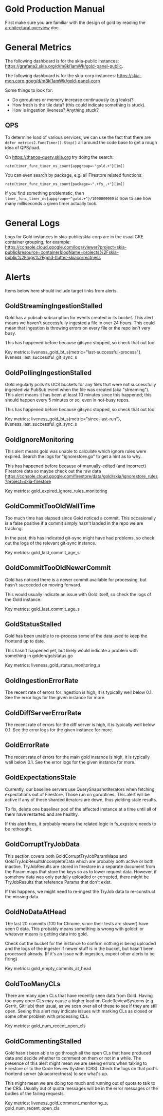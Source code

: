 Gold Production Manual
======================

First make sure you are familiar with the design of gold by reading the
[architectural overview](https://goto.google.com/life-of-a-gold-image) doc.

General Metrics
===============
The following dashboard is for the skia-public instances:
<https://grafana2.skia.org/d/m8kl1amWk/gold-panel-public>.

The following dashboard is for the skia-corp instances:
<https://skia-mon.corp.goog/d/m8kl1amWk/gold-panel-corp>

Some things to look for:

 - Do goroutines or memory increase continuously (e.g leaks)?
 - How fresh is the tile data? (this could indicate something is stuck).
 - How is ingestion liveness?  Anything stuck?

QPS
---
To determine load of various services, we can use the fact that there are
`defer metrics2.FuncTimer().Stop()` all around the code base to get a rough idea of QPS/load.

On https://thanos-query.skia.org try doing the search:

    rate(timer_func_timer_ns_count{appgroup=~"gold.+"}[1m])

You can even search by package, e.g. all Firestore related functions:

    rate(timer_func_timer_ns_count{package=~".+fs_.+"}[1m])

If you find something problematic, then `timer_func_timer_ns{appgroup=~"gold.+"}/1000000000` is
how to see how many milliseconds a given timer actually took.

General Logs
============
Logs for Gold instances in skia-public/skia-corp are in the usual
GKE container grouping, for example:
<https://console.cloud.google.com/logs/viewer?project=skia-public&resource=container&logName=projects%2Fskia-public%2Flogs%2Fgold-flutter-skiacorrectness>

Alerts
======

Items below here should include target links from alerts.

GoldStreamingIngestionStalled
--------------------
Gold has a pubsub subscription for events created in its bucket.
This alert means we haven't successfully ingested a file in over 24 hours.
This could mean that ingestion is throwing errors on every file or
the repo isn't very busy.

This has happened before because gitsync stopped, so check that out too.

Key metrics: liveness_gold_bt_s{metric="last-successful-process"}, liveness_last_successful_git_sync_s


GoldPollingIngestionStalled
--------------------
Gold regularly polls its GCS buckets for any files that were not
successfully ingested via PubSub event when the file was created (aka "streaming").
This alert means it has been at least 10 minutes since this happened;
this should happen every 5 minutes or so, even in not-busy repos.

This has happened before because gitsync stopped, so check that out too.

Key metrics: liveness_gold_bt_s{metric="since-last-run"}, liveness_last_successful_git_sync_s


GoldIgnoreMonitoring
--------------------
This alert means gold was unable to calculate which ignore rules were expired.
Search the logs for "ignorestore.go" to get a hint as to why.

This has happened before because of manually-edited (and incorrect) Firestore data
so maybe check out the raw data
<https://console.cloud.google.com/firestore/data/gold/skia/ignorestore_rules?project=skia-firestore>

Key metrics: gold_expired_ignore_rules_monitoring

GoldCommitTooOldWallTime
----------------------
Too much time has elapsed since Gold noticed a commit. This occasionally is a false positive
if a commit simply hasn't landed in the repo we are tracking.

In the past, this has indicated git-sync might have had problems, so check out
the logs of the relevant git-sync instance.

Key metrics: gold_last_commit_age_s

GoldCommitTooOldNewerCommit
----------------------
Gold has noticed there is a newer commit available for processing, but hasn't
succeeded on moving forward.

This would usually indicate an issue with Gold itself, so check
the logs of the Gold instance.

Key metrics: gold_last_commit_age_s

GoldStatusStalled
----------------------
Gold has been unable to re-process some of the data used to keep the
frontend up to date.

This hasn't happened yet, but likely would indicate a problem with
something in golden/go/status.go

Key metrics: liveness_gold_status_monitoring_s

GoldIngestionErrorRate
----------------------
The recent rate of errors for ingestion is high, it is typically well below 0.1.
See the error logs for the given instance for more.

GoldDiffServerErrorRate
----------------------
The recent rate of errors for the diff server is high, it is typically well
below 0.1.
See the error logs for the given instance for more.

GoldErrorRate
----------------------
The recent rate of errors for the main gold instance is high, it is
typically well below 0.1.
See the error logs for the given instance for more.

GoldExpectationsStale
----------------------
Currently, our baseline servers use QuerySnapshotIterators when fetching expectations out of
Firestore. Those run on goroutines. This alert will be active if any of those sharded
iterators are down, thus yielding stale results.

To fix, delete one baseliner pod of the affected instance at a time until all of them
have restarted and are healthy.

If this alert fires, it probably means the related logic in fs_expstore needs to be rethought.

GoldCorruptTryJobData
---------------------
This section covers both GoldCorruptTryJobParamMaps and GoldTryJobResultsIncompleteData which are
probably both active or both inactive. TryJobResults are stored in firestore in a separate
document from the Param maps that store the keys so as to lower request data. However, if somehow
data was only partially uploaded or corrupted, there might be TryJobResults that reference
Params that don't exist.

If this happens, we might need to re-ingest the TryJob data to re-construct the missing data.

GoldNoDataAtHead
----------------
The last 20 commits (100 for Chrome, since their tests are slower) have seen 0 data. This probably
means something is wrong with goldctl or whatever means is getting data into gold.

Check out the bucket for the instance to confirm nothing is being uploaded and the logs
of the ingester if newer stuff is in the bucket, but hasn't been processed already. (If it's
an issue with ingestion, expect other alerts to be firing)

Key metrics: gold_empty_commits_at_head

GoldTooManyCLs
--------------
There are many open CLs that have recently seen data from Gold. Having too many open CLs may cause
a higher load on CodeReviewSystems (e.g. Gerrit, GitHub) than usual, as we scan over all of these
to see if they are still open. Seeing this alert may indicate issues with marking CLs as closed
or some other problem with processing CLs.

Key metrics: gold_num_recent_open_cls

GoldCommentingStalled
---------------------
Gold hasn't been able to go through all the open CLs that have produced data and decide whether
to comment on them or not in a while. The presence of this alert might mean we are seeing errors
 when talking to Firestore or to the Code Review System (CRS). Check the logs on that pod's
frontend server (skiacorrectness) to see what's up.

This might mean we are doing too much and running out of quota to talk to the CRS.  Usually
out of quota messages will be in the error messages or the bodies of the failing requests.

Key metrics: liveness_gold_comment_monitoring_s, gold_num_recent_open_cls

